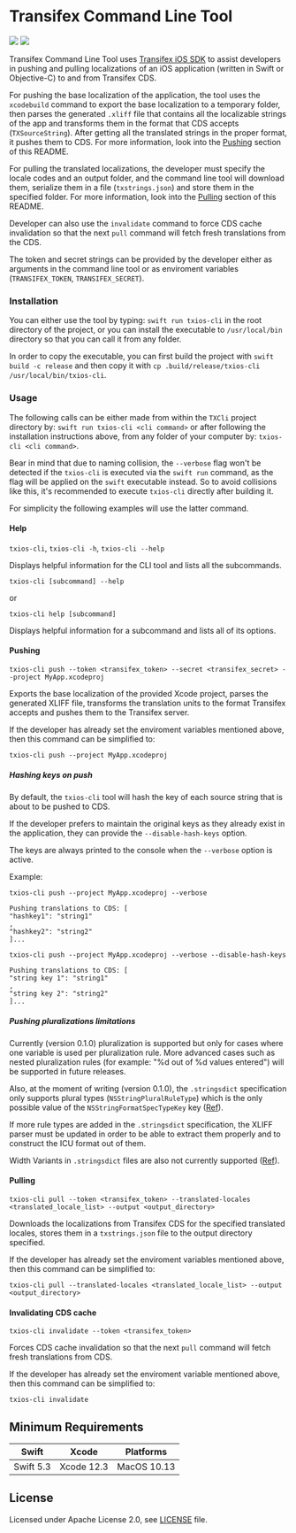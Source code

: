 # Transifex Command Line Tool

<p align="left">
<img src="https://img.shields.io/badge/platforms-macOS-lightgrey.svg">
<img src="https://github.com/transifex/transifex-swift-cli/workflows/CI/badge.svg">
</p>

Transifex Command Line Tool uses [Transifex iOS SDK](https://github.com/transifex/transifex-swift/) 
to assist developers in pushing and pulling localizations of an iOS application (written in 
Swift or Objective-C) to and from Transifex CDS.

For pushing the base localization of the application, the tool uses the `xcodebuild` 
command to export the base localization to a temporary folder, then parses the generated 
`.xliff` file that contains all the localizable strings of the app and transforms them in the 
format that CDS accepts (`TXSourceString`). After getting all the translated strings in the 
proper format, it pushes them to CDS. For more information, look into the 
[Pushing](#pushing) section of this README.

For pulling the translated localizations, the developer must specify the locale codes and an 
output folder, and the command line tool will download them, serialize them in a file 
(`txstrings.json`) and store them in the specified folder. For more information, look into 
the [Pulling](#pulling) section of this README.

Developer can also use the `invalidate` command to force CDS cache invalidation so 
that the next `pull` command will fetch fresh translations from the CDS.

The token and secret strings can be provided by the developer either as arguments in the 
command line tool or as enviroment variables (`TRANSIFEX_TOKEN`, `TRANSIFEX_SECRET`).

### Installation

You can either use the tool by typing: `swift run txios-cli` in the root directory of 
the project, or you can install the executable to `/usr/local/bin` directory so that you can
call it from any folder.

In order to copy the executable, you can first build the project with 
`swift build -c release` and then copy it with
`cp .build/release/txios-cli /usr/local/bin/txios-cli`. 

### Usage

The following calls can be either made from within the `TXCli` project directory by:
`swift run txios-cli <cli command>`
or after following the installation instructions above,  from any folder of your computer by:
`txios-cli <cli command>`.

Bear in mind that due to naming collision, the `--verbose` flag won't be detected if the
`txios-cli` is executed via the `swift run` command, as the flag will be applied on the 
`swift` executable instead. So to avoid collisions like this, it's recommended to execute
`txios-cli` directly after building it.

For simplicity the following examples will use the latter command.

#### Help

`txios-cli`, `txios-cli -h`, `txios-cli --help`

Displays helpful information for the CLI tool and lists all the subcommands.

`txios-cli [subcommand] --help`

or

`txios-cli help [subcommand]`

Displays helpful information for a subcommand and lists all of its options.

#### Pushing

`txios-cli push --token <transifex_token> --secret <transifex_secret> --project MyApp.xcodeproj`

Exports the base localization of the provided Xcode project, parses the generated XLIFF
file, transforms the translation units to the format Transifex accepts and pushes them to
the Transifex server.

If the developer has already set the enviroment variables mentioned above, then this
command can be simplified to:

`txios-cli push --project MyApp.xcodeproj`

##### Hashing keys on push

By default, the `txios-cli` tool will hash the key of each source string that 
is about to be pushed to CDS. 

If the developer prefers to maintain the original keys as they already exist in 
the application, they can provide the `--disable-hash-keys` option. 

The keys are always printed to the console when the `--verbose` option is active.

Example:

`txios-cli push --project MyApp.xcodeproj --verbose`

```
Pushing translations to CDS: [
"hashkey1": "string1"
,
"hashkey2": "string2"
]...
```

`txios-cli push --project MyApp.xcodeproj --verbose --disable-hash-keys`

```
Pushing translations to CDS: [
"string key 1": "string1"
,
"string key 2": "string2"
]...
```

##### Pushing pluralizations limitations

Currently (version 0.1.0) pluralization is supported but only for cases where one variable is
used per pluralization rule. More advanced cases such as nested pluralization rules (for
example: "%d out of %d values entered") will be supported in future releases.

Also, at the moment of writing (version 0.1.0), the `.stringsdict` specification only supports
plural types (`NSStringPluralRuleType`) which is the only possible value of the 
`NSStringFormatSpecTypeKey` key ([Ref](https://developer.apple.com/library/archive/documentation/MacOSX/Conceptual/BPInternational/StringsdictFileFormat/StringsdictFileFormat.html#//apple_ref/doc/uid/10000171i-CH16-SW4)).

If more rule types are added in the `.stringsdict` specification, the XLIFF parser must be
updated in order to be able to extract them properly and to construct the ICU format out
of them.

Width Variants in `.stringsdict` files are also not currently supported ([Ref](https://help.apple.com/xcode/mac/current/#/devaf8b4090a)).

#### Pulling

`txios-cli pull --token <transifex_token> --translated-locales <translated_locale_list> --output <output_directory>`

Downloads the localizations from Transifex CDS for the specified translated locales, stores
them in a `txstrings.json` file to the output directory specified.

If the developer has already set the enviroment variables mentioned above, then this
command can be simplified to:

`txios-cli pull --translated-locales <translated_locale_list> --output <output_directory>`

#### Invalidating CDS cache

`txios-cli invalidate --token <transifex_token>`

Forces CDS cache invalidation so that the next `pull` command will fetch fresh translations
from CDS.

If the developer has already set the enviroment variable mentioned above, then this
command can be simplified to:

`txios-cli invalidate`

## Minimum Requirements

| Swift           | Xcode           | Platforms                                         |
|-----------------|-----------------|---------------------------------------------------|
| Swift 5.3       | Xcode 12.3      | MacOS 10.13  |

## License

Licensed under Apache License 2.0, see [LICENSE](LICENSE) file.
